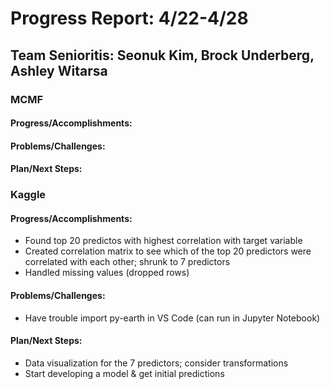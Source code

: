 # Progress Report: 4/22-4/28

## Team Senioritis: Seonuk Kim, Brock Underberg, Ashley Witarsa

### MCMF
#### Progress/Accomplishments:
#### Problems/Challenges:
#### Plan/Next Steps:

### Kaggle
#### Progress/Accomplishments:
- Found top 20 predictos with highest correlation with target variable
- Created correlation matrix to see which of the top 20 predictors were correlated with each other; shrunk to 7 predictors
- Handled missing values (dropped rows)
#### Problems/Challenges:
- Have trouble import py-earth in VS Code (can run in Jupyter Notebook)
#### Plan/Next Steps:
- Data visualization for the 7 predictors; consider transformations
- Start developing a model & get initial predictions
